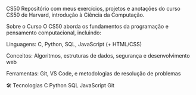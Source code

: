 CS50 
Repositório com meus exercícios, projetos e anotações do curso CS50 de Harvard, introdução à Ciência da Computação.

Sobre o Curso
O CS50 aborda os fundamentos da programação e pensamento computacional, incluindo:

Linguagens: C, Python, SQL, JavaScript (+ HTML/CSS)

Conceitos: Algoritmos, estruturas de dados, segurança e desenvolvimento web

Ferramentas: Git, VS Code, e metodologias de resolução de problemas

🛠 Tecnologias
C Python SQL JavaScript Git
